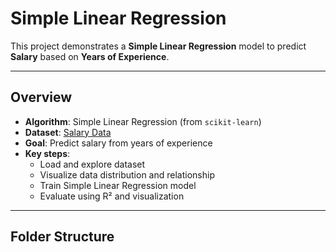 # Simple Linear Regression

This project demonstrates a **Simple Linear Regression** model to predict **Salary** based on **Years of Experience**.

---

## Overview

- **Algorithm**: Simple Linear Regression (from `scikit-learn`)
- **Dataset**: [Salary Data](https://www.kaggle.com/datasets/ravitejakotharu/salary-datacsv)
- **Goal**: Predict salary from years of experience
- **Key steps**:
  - Load and explore dataset
  - Visualize data distribution and relationship
  - Train Simple Linear Regression model
  - Evaluate using R² and visualization

---

## Folder Structure

